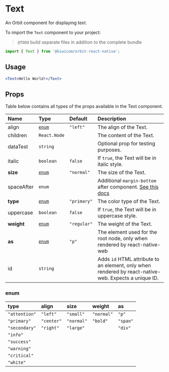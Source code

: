 # Text

An Orbit component for displaying text.

To import the `Text` component to your project:

> `@TODO` build separate files in addition to the complete bundle

```jsx
import { Text } from '@kiwicom/orbit-react-native';
```

## Usage

```jsx
<Text>Hello World!</Text>
```

## Props

Table below contains all types of the props available in the Text component.

| Name       | Type            | Default     | Description                                                                                                                                     |
| :--------- | :-------------- | :---------- | :---------------------------------------------------------------------------------------------------------------------------------------------- |
| align      | [`enum`](#enum) | `"left"`    | The align of the Text.                                                                                                                          |
| children   | `React.Node`    |             | The content of the Text.                                                                                                                        |
| dataTest   | `string`        |             | Optional prop for testing purposes.                                                                                                             |
| italic     | `boolean`       | `false`     | If `true`, the Text will be in italic style.                                                                                                    |
| **size**   | [`enum`](#enum) | `"normal"`  | The size of the Text.                                                                                                                           |
| spaceAfter | `enum`          |             | Additional `margin-bottom` after component. [See this docs](https://github.com/kiwicom/orbit-components/tree/master/src/common/getSpacingToken) |
| **type**   | [`enum`](#enum) | `"primary"` | The color type of the Text.                                                                                                                     |
| uppercase  | `boolean`       | `false`     | If `true`, the Text will be in uppercase style.                                                                                                 |
| **weight** | [`enum`](#enum) | `"regular"` | The weight of the Text.                                                                                                                         |
| **as**     | [`enum`](#enum) | `"p"`       | The element used for the root node, only when rendered by react-native-web                                                                      |
| id         | `string`        |             | Adds `id` HTML attribute to an element, only when rendered by react-native-web. Expects a unique ID.                                            |

### enum

| type          | align      | size       | weight     | as       |
| :------------ | :--------- | :--------- | :--------- | :------- |
| `"attention"` | `"left"`   | `"small"`  | `"normal"` | `"p"`    |
| `"primary"`   | `"center"` | `"normal"` | `"bold"`   | `"span"` |
| `"secondary"` | `"right"`  | `"large"`  |            | `"div"`  |
| `"info"`      |            |            |            |          |
| `"success"`   |            |            |            |          |
| `"warning"`   |            |            |            |          |
| `"critical"`  |            |            |            |          |
| `"white"`     |            |            |            |          |
